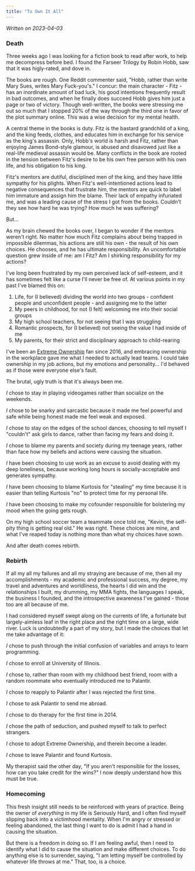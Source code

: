 ```yaml
---
title: "To Own It All"
---
```

_Written on 2023-04-03_

### Death
Three weeks ago I was looking for a fiction book to read after work, to help me decompress before bed. I found the Farseer Trilogy by Robin Hobb, saw that it was higly-rated, and dove in.

The books are rough. One Reddit commenter said, "Hobb, rather than write Mary Sues, writes Mary Fuck-you's." I concur: the main character - Fitz - has an inordinate amount of bad luck, his good intentions frequently result in bad outcomes, and when he finally does succeed Hobb gives him just a page or two of victory. Though well-written, the books were stressing me out so much that I stopped 20% of the way through the third one in favor of the plot summary online. This was a wise decision for my mental health.

A central theme in the books is duty. Fitz is the bastard grandchild of a king, and the king feeds, clothes, and educates him in exchange for his service as the king's assassin. Only, Hobb's world is harsh and Fitz, rather than enjoying James Bond-style glamour, is abused and disavowed just like a real-life medieval assassin would be. Many conflicts in the book are rooted in the tension between Fitz's desire to be his own free person with his own life, and his obligation to his king.

Fitz's mentors are dutiful, disciplined men of the king, and they have little sympathy for his plights. When Fitz's well-intentioned actions lead to negative consequences that frustrate him, the mentors are quick to label him immature and assign him the blame. Their lack of empathy infuriated me, and was a leading cause of the stress I got from the books. Couldn't they see how hard he was trying? How much he was suffering?

But... 

As my brain chewed the books over, I began to wonder if the mentors weren't right. No matter how much Fitz complains about being trapped in impossible dilemmas, his actions are still his own - the result of his own choices. He chooses, and he has ultimate responsibility. An uncomfortable question grew inside of me: am I Fitz? Am I shirking responsibility for my actions?

I've long been frustrated by my own perceived lack of self-esteem, and it has sometimes felt like a curse I'll never be free of. At various points in my past I've blamed this on:

1. Life, for (I believed) dividing the world into two groups - confident people and unconfident people - and assigning me to the latter
2. My peers in childhood, for not (I felt) welcoming me into their social groups
3. My high school teachers, for not seeing that I was struggling
4. Romantic prospects, for (I believed) not seeing the value I had inside of me
5. My parents, for their strict and disciplinary approach to child-rearing

I've been an [Extreme Ownership](https://www.amazon.com/Extreme-Ownership-U-S-Navy-SEALs/dp/1250067057) fan since 2016, and embracing ownership in the workplace gave me what I needed to actually lead teams. I could take ownership in my job actions, but my emotions and personality... I'd behaved as if those were everyone else's fault.

The brutal, ugly truth is that it's always been me. 

_I_ chose to stay in playing videogames rather than socialize on the weekends. 

_I_ chose to be snarky and sarcastic because it made me feel powerful and safe while being honest made me feel weak and exposed. 

_I_ chose to stay on the edges of the school dances, choosing to tell myself I "couldn't" ask girls to dance, rather than facing my fears and doing it. 

_I_ chose to blame my parents and society during my teenage years, rather than face how my beliefs and actions were causing the situation.

_I_ have been choosing to use work as an excuse to avoid dealing with my deep loneliness, because working long hours is socially-acceptable and generates sympathy.

_I_ have been choosing to blame Kurtosis for "stealing" my time because it is easier than telling Kurtosis "no" to protect time for my personal life. 

_I_ have been choosing to make my cofounder responsible for bolstering my mood when the going gets rough.

On my high school soccer team a teammate once told me, "Kevin, the self-pity thing is getting real old." He was right. These choices are mine, and what I've reaped today is nothing more than what my choices have sown.

And after death comes rebirth. 

### Rebirth
If all my all my failures and all my straying are because of me, then all my accomplishments - my academic and professional success, my degree, my travel and adventures and worldliness, the hearts I did win and the relationships I built, my drumming, my MMA fights, the languages I speak, the business I founded, and the introspective awareness I've gained - those too are all because of me.

I had considered myself swept along on the currents of life, a fortunate but largely-aimless leaf in the right place and the right time on a large, wide river. Luck is undoubtedly a part of my story, but I made the choices that let me take advantage of it:

_I_ chose to push through the initial confusion of variables and arrays to learn programming. 

_I_ chose to enroll at University of Illinois. 

_I_ chose to, rather than room with my childhood best friend, room with a random roommate who eventually introduced me to Palantir. 

_I_ chose to reapply to Palantir after I was rejected the first time. 

_I_ chose to ask Palantir to send me abroad. 

_I_ chose to do therapy for the first time in 2014. 

_I_ chose the path of seduction, and pushed myself to talk to perfect strangers. 

_I_ chose to adopt Extreme Ownership, and therein become a leader.

_I_ chose to leave Palantir and found Kurtosis.

My therapist said the other day, "If you aren't responsible for the losses, how can you take credit for the wins?" I now deeply understand how this must be true.

### Homecoming
This fresh insight still needs to be reinforced with years of practice. Being the owner of _everything_ in my life is Seriously Hard, and I often find myself slipping back into a victimhood mentality. When I'm angry or stressed or feeling abandoned, the last thing I want to do is admit I had a hand in causing the situation.

But there is a freedom in doing so. If I am feeling awful, then I need to identify what I did to cause the situation and make different choices. To do anything else is to surrender, saying, "I am letting myself be controlled by whatever life throws at me." That, too, is a choice.
